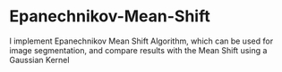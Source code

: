 # Epanechnikov-Mean-Shift
I implement Epanechnikov Mean Shift Algorithm, which can be used for image segmentation, and compare results with the Mean Shift using a Gaussian Kernel
